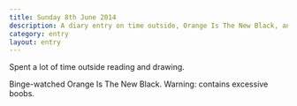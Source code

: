 ```yaml
---
title: Sunday 8th June 2014
description: A diary entry on time outside, Orange Is The New Black, and nudity warnings
category: entry
layout: entry
---
```


Spent a lot of time outside reading and drawing.

Binge-watched Orange Is The New Black. Warning: contains excessive boobs.
